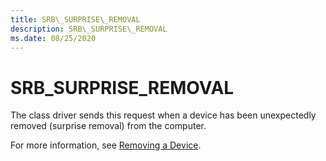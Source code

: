 ```yaml
---
title: SRB\_SURPRISE\_REMOVAL
description: SRB\_SURPRISE\_REMOVAL
ms.date: 08/25/2020
---
```


# SRB\_SURPRISE\_REMOVAL

The class driver sends this request when a device has been unexpectedly removed (surprise removal) from the computer.

For more information, see [Removing a Device](../kernel/removing-a-device-in-a-function-driver.md).
